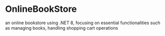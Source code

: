 # OnlineBookStore
an online bookstore using .NET 8, focusing on essential functionalities such as managing books, handling shopping cart operations
